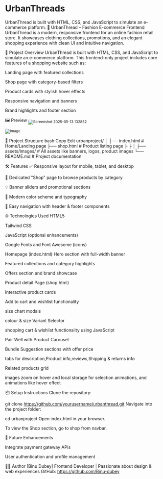 # UrbanThreads
UrbanThread is built with HTML, CSS, and JavaScript to simulate an e-commerce platform. 
🧵 UrbanThread – Fashion E-commerce Frontend
UrbanThread is a modern, responsive frontend for an online fashion retail store. It showcases clothing collections, promotions, and an elegant shopping experience with clean UI and intuitive navigation.

🚀 Project Overview
UrbanThread is built with HTML, CSS, and JavaScript to simulate an e-commerce platform. This frontend-only project includes core features of a shopping website such as:

Landing page with featured collections

Shop page with category-based filters

Product cards with stylish hover effects

Responsive navigation and banners

Brand highlights and footer section

🖼️ Preview
<sub>![Screenshot 2025-05-13 132852](https://github.com/user-attachments/assets/60df0d47-d935-4c22-98b9-57dde9ad3733)</sub>

<sub>![image](https://github.com/user-attachments/assets/c86d2ec2-b9e9-4587-bfcc-61a989f8d66b)</sub>

📂 Project Structure
bash
Copy
Edit
urbanproject/
│
├── index.html       # Home/Landing page
├── shop.html        # Product listing page
├
├
│ 
├── assets/images/          # All assets like banners, logos, product images
└── README.md        # Project documentation

🛠️ Features
✅ Responsive layout for mobile, tablet, and desktop

🛒 Dedicated "Shop" page to browse products by category

💡 Banner sliders and promotional sections

🎨 Modern color scheme and typography

🧭 Easy navigation with header & footer components

🌐 Technologies Used
HTML5

Tailwind CSS

JavaScript (optional enhancements)

Google Fonts and Font Awesome (icons)


Homepage (index.html)
Hero section with full-width banner

Featured collections and category highlights

Offers section and brand showcase

Product detail Page (shop.html)


Interactive product cards

Add to cart and wishlist functionality

size chart modals

colour & size Variant Selector

shopping cart & wishlist functionality using JavaScript

Pair Well with Product Carousel

Bundle Suggestion sections with offer price

tabs for description,Product info,reviews,Shipping & returns info

Related products grid

images zoom on hover and local storage for selection animations, and animations like hover effect

📦 Setup Instructions
Clone the repository:


git clone https://github.com/yourusername/urbanthread.git
Navigate into the project folder:


cd urbanproject
Open index.html in your browser.

To view the Shop section, go to shop from navbar.

🚧 Future Enhancements

Integrate payment gateway APIs

User authentication and profile management

🧑‍💻 Author
[Binu Dubey]
Frontend Developer | Passionate about design & web experiences
GitHub: https://github.com/Binu-dubey


